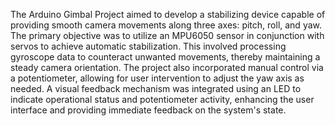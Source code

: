 The Arduino Gimbal Project aimed to develop a stabilizing device capable of providing smooth camera movements along three axes: pitch, roll, and yaw. The primary objective was to utilize an MPU6050 sensor in conjunction with servos to achieve automatic stabilization. 
This involved processing gyroscope data to counteract unwanted movements, thereby maintaining a steady camera orientation. The project also incorporated manual control via a potentiometer, allowing for user intervention to adjust the yaw axis as needed. 
A visual feedback mechanism was integrated using an LED to indicate operational status and potentiometer activity, enhancing the user interface and providing immediate feedback on the system's state.

